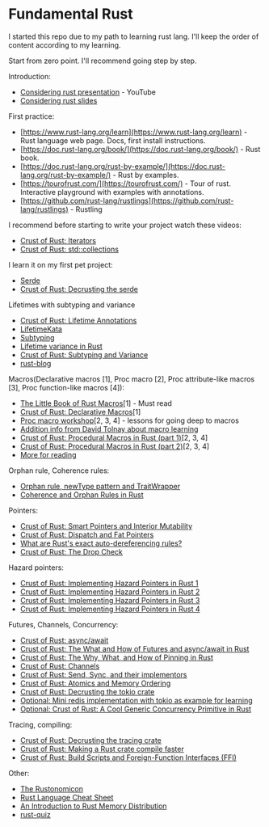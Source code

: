 # Fundamental Rust
I started this repo due to my path to learning rust lang. I'll keep the order of content according to my learning.

Start from zero point. I'll recommend going step by step.

Introduction:
- [Considering rust presentation](https://www.youtube.com/watch?v=DnT-LUQgc7s) - YouTube
- [Considering rust slides](https://jon.thesquareplanet.com/slides/considering-rust/export.pdf)

First practice:
- [https://www.rust-lang.org/learn](https://www.rust-lang.org/learn) - Rust language web page. Docs, first install instructions.
- [https://doc.rust-lang.org/book/](https://doc.rust-lang.org/book/) - Rust book.
- [https://doc.rust-lang.org/rust-by-example/](https://doc.rust-lang.org/rust-by-example/) - Rust by examples.
- [https://tourofrust.com/](https://tourofrust.com/) - Tour of rust. Interactive playground with examples with annotations.
- [https://github.com/rust-lang/rustlings](https://github.com/rust-lang/rustlings) - Rustling

I recommend before starting to write your project watch these videos:
- [Crust of Rust: Iterators](https://www.youtube.com/watch?v=yozQ9C69pNs)
- [Crust of Rust: std::collections](https://www.youtube.com/watch?v=EF3Z4jdD1EQ)

I learn it on my first pet project:
- [Serde](https://serde.rs/)
- [Crust of Rust: Decrusting the serde](https://www.youtube.com/watch?v=BI_bHCGRgMY) 

Lifetimes with subtyping and variance
- [Crust of Rust: Lifetime Annotations](https://www.youtube.com/watch?v=rAl-9HwD858)
- [LifetimeKata](https://github.com/tfpk/lifetimekata)
- [Subtyping](https://doc.rust-lang.org/nomicon/subtyping.html)
- [Lifetime variance in Rust](https://github.com/sunshowers-code/lifetime-variance)
- [Crust of Rust: Subtyping and Variance](https://www.youtube.com/watch?v=iVYWDIW71jk)
- [rust-blog](https://github.com/pretzelhammer/rust-blog/blob/master/posts/common-rust-lifetime-misconceptions.md)

Macros(Declarative macros [1], Proc macro [2], Proc attribute-like macros [3], Proc function-like macros [4]):
- [The Little Book of Rust Macros](https://danielkeep.github.io/tlborm/book/README.html)[1] - Must read
- [Crust of Rust: Declarative Macros](https://www.youtube.com/watch?v=q6paRBbLgNw)[1]
- [Proc macro workshop](https://github.com/dtolnay/proc-macro-workshop)[2, 3, 4] - lessons for going deep to macros
- [Addition info from David Tolnay about macro learning](https://github.com/dtolnay/proc-macro-workshop/issues/22)
- [Crust of Rust: Procedural Macros in Rust (part 1)](https://www.youtube.com/watch?v=geovSK3wMB8)[2, 3, 4]
- [Crust of Rust: Procedural Macros in Rust (part 2)](https://www.youtube.com/watch?v=KVWHT1TAirU)[2, 3, 4]
- [More for reading](https://github.com/dtolnay/case-studies)

Orphan rule, Coherence rules:
- [Orphan rule, newType pattern and TraitWrapper](https://www.linkedin.com/pulse/orphan-rule-newtype-pattern-traitwrapper-amit-nadiger#:~:text=The%20orphan%20rule%20in%20Rust%20states%20that%20you%20can%20only,type%20directly%20in%20your%20crate.)
- [Coherence and Orphan Rules in Rust](https://github.com/Ixrec/rust-orphan-rules)

Pointers:
- [Crust of Rust: Smart Pointers and Interior Mutability](https://www.youtube.com/watch?v=8O0Nt9qY_vo)
- [Crust of Rust: Dispatch and Fat Pointers](https://www.youtube.com/watch?v=xcygqF5LVmM)
- [What are Rust's exact auto-dereferencing rules?](https://stackoverflow.com/questions/28519997/what-are-rusts-exact-auto-dereferencing-rules/28552082#28552082)
- [Crust of Rust: The Drop Check](https://www.youtube.com/watch?v=TJOFSMpJdzg)

Hazard pointers:
- [Crust of Rust: Implementing Hazard Pointers in Rust 1](https://www.youtube.com/watch?v=fvcbyCYdR10)
- [Crust of Rust: Implementing Hazard Pointers in Rust 2](https://www.youtube.com/watch?v=_LK7qvBWNYo)
- [Crust of Rust: Implementing Hazard Pointers in Rust 3](https://www.youtube.com/watch?v=tGn0mQF0804)
- [Crust of Rust: Implementing Hazard Pointers in Rust 4](https://www.youtube.com/watch?v=3oL1xokuHBE)

Futures, Channels, Concurrency:
- [Crust of Rust: async/await](https://www.youtube.com/watch?v=ThjvMReOXYM)
- [Crust of Rust: The What and How of Futures and async/await in Rust](https://www.youtube.com/watch?v=9_3krAQtD2k)
- [Crust of Rust: The Why, What, and How of Pinning in Rust](https://www.youtube.com/watch?v=DkMwYxfSYNQ)
- [Crust of Rust: Channels](https://www.youtube.com/watch?v=b4mS5UPHh20)
- [Crust of Rust: Send, Sync, and their implementors](https://www.youtube.com/watch?v=yOezcP-XaIw)
- [Crust of Rust: Atomics and Memory Ordering](https://www.youtube.com/watch?v=rMGWeSjctlY)
- [Crust of Rust: Decrusting the tokio crate](https://www.youtube.com/watch?v=o2ob8zkeq2s)
- [Optional: Mini redis implementation with tokio as example for learning](https://github.com/tokio-rs/mini-redis)
- [Optional: Crust of Rust: A Cool Generic Concurrency Primitive in Rust](https://www.youtube.com/watch?v=eLNAMEoKAAc)

Tracing, compiling:
- [Crust of Rust: Decrusting the tracing crate](https://www.youtube.com/watch?v=21rtHinFA40)
- [Crust of Rust: Making a Rust crate compile faster](https://www.youtube.com/watch?v=pMiqRM5ooNw)
- [Crust of Rust: Build Scripts and Foreign-Function Interfaces (FFI)](https://www.youtube.com/watch?v=pePqWoTnSmQ)

Other:
- [The Rustonomicon](https://doc.rust-lang.org/stable/nomicon/)
- [Rust Language Cheat Sheet](https://cheats.rs/)
- [An Introduction to Rust Memory Distribution](https://www.alibabacloud.com/blog/an-introduction-to-rust-memory-distribution_600132)
- [rust-quiz](https://dtolnay.github.io/rust-quiz/1)
